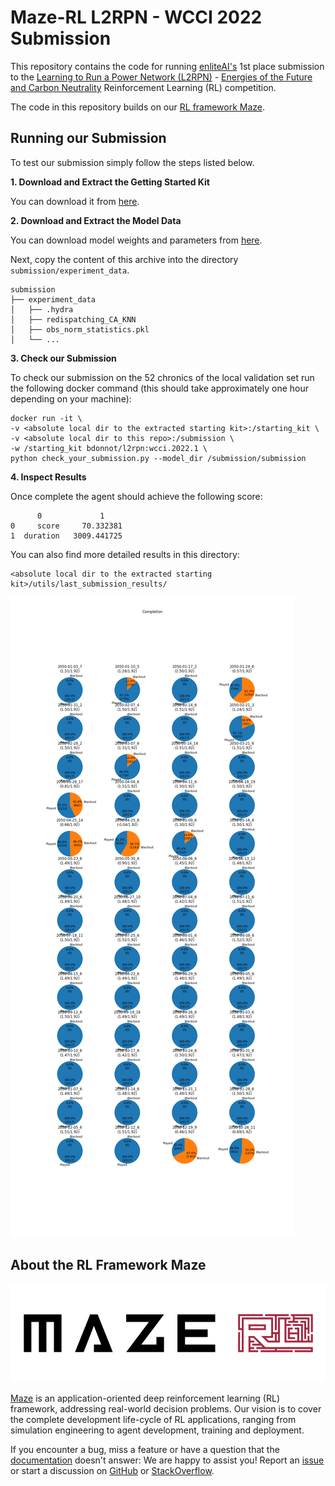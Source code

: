 # Maze-RL L2RPN - WCCI 2022 Submission

This repository contains the code for running [enliteAI's](https://www.enlite.ai/) 1st place submission
to the [Learning to Run a Power Network (L2RPN)](https://l2rpn.chalearn.org/) - 
[Energies of the Future and Carbon Neutrality](https://codalab.lisn.upsaclay.fr/competitions/5410)
Reinforcement Learning (RL) competition.

The code in this repository builds on our [RL framework Maze](https://github.com/enlite-ai/maze).

## Running our Submission

To test our submission simply follow the steps listed below.

**1. Download and Extract the Getting Started Kit**

You can download it from [here](https://codalab.lisn.upsaclay.fr/competitions/5410#learn_the_details-get_starting_kit).

**2. Download and Extract the Model Data**

You can download model weights and parameters from [here](https://drive.google.com/file/d/16k-oZiHfYotij3peMCJvj6oVFuFhf3nG/view?usp=sharing).

Next, copy the content of this archive into the directory `submission/experiment_data`.

    submission
    ├── experiment_data
    │   ├── .hydra
    │   ├── redispatching_CA_KNN 
    │   ├── obs_norm_statistics.pkl
    │   └── ...

**3. Check our Submission**

To check our submission on the 52 chronics of the local validation set run the following docker command
(this should take approximately one hour depending on your machine):

    docker run -it \
    -v <absolute local dir to the extracted starting kit>:/starting_kit \
    -v <absolute local dir to this repo>:/submission \
    -w /starting_kit bdonnot/l2rpn:wcci.2022.1 \
    python check_your_submission.py --model_dir /submission/submission

**4. Inspect Results**

Once complete the agent should achieve the following score:

          0             1
    0     score     70.332381
    1  duration   3009.441725


You can also find more detailed results in this  directory:

    <absolute local dir to the extracted starting kit>/utils/last_submission_results/

![results-preview](https://github.com/enlite-ai/maze-l2rpn-2022-submission/raw/main/results.png)

## About the RL Framework Maze

![Banner](https://github.com/enlite-ai/maze/raw/main/docs/source/logos/main_logo.png)

[Maze](https://github.com/enlite-ai/maze) is an application-oriented deep reinforcement learning (RL) framework, addressing real-world decision problems.
Our vision is to cover the complete development life-cycle of RL applications, ranging from simulation engineering to agent development, training and deployment.
  
If you encounter a bug, miss a feature or have a question that the [documentation](https://maze-rl.readthedocs.io/) doesn't answer: We are happy to assist you! Report an [issue](https://github.com/enlite-ai/maze/issues) or start a discussion on [GitHub](https://github.com/enlite-ai/maze/discussions) or [StackOverflow](https://stackoverflow.com/questions/tagged/maze-rl).